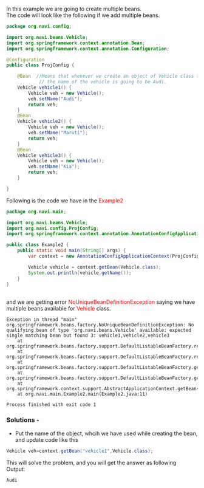 In this example we are going to create multiple beans.<br>
The code will look like the following if we add multiple beans. 
````java
package org.navi.config;

import org.navi.beans.Vehicle;
import org.springframework.context.annotation.Bean;
import org.springframework.context.annotation.Configuration;

@Configuration
public class ProjConfig {

    @Bean  //Means that whenever we create an object of Vehicle class through spring context we will get this bean and
            // the name of the vehicle is going to be Audi.
    Vehicle vehicle1() {
        Vehicle veh = new Vehicle();
        veh.setName("Audi");
        return veh;
    }
    @Bean
    Vehicle vehicle2() {
        Vehicle veh = new Vehicle();
        veh.setName("Maruti");
        return veh;
    }
    @Bean
    Vehicle vehicle3() {
        Vehicle veh = new Vehicle();
        veh.setName("Kia");
        return veh;
    }

}
````

Following is the code we have in the <span style="color:red">Example2</span>

````java
package org.navi.main;

import org.navi.beans.Vehicle;
import org.navi.config.ProjConfig;
import org.springframework.context.annotation.AnnotationConfigApplicationContext;

public class Example2 {
    public static void main(String[] args) {
        var context = new AnnotationConfigApplicationContext(ProjConfig.class);

        Vehicle vehicle = context.getBean(Vehicle.class);
        System.out.println(vehicle.getName());
    }
}

````

<br>
and we are getting error <span style="color:red">NoUniqueBeanDefinitionException</span> saying we have multiple beans available for <span style="color:red">Vehicle</span> class.

```
Exception in thread "main" org.springframework.beans.factory.NoUniqueBeanDefinitionException: No qualifying bean of type 'org.navi.beans.Vehicle' available: expected single matching bean but found 3: vehicle1,vehicle2,vehicle3
	at org.springframework.beans.factory.support.DefaultListableBeanFactory.resolveNamedBean(DefaultListableBeanFactory.java:1273)
	at org.springframework.beans.factory.support.DefaultListableBeanFactory.resolveBean(DefaultListableBeanFactory.java:494)
	at org.springframework.beans.factory.support.DefaultListableBeanFactory.getBean(DefaultListableBeanFactory.java:349)
	at org.springframework.beans.factory.support.DefaultListableBeanFactory.getBean(DefaultListableBeanFactory.java:342)
	at org.springframework.context.support.AbstractApplicationContext.getBean(AbstractApplicationContext.java:1172)
	at org.navi.main.Example2.main(Example2.java:11)

Process finished with exit code 1
```

### Solutions -

- Put the name of the object, whcih we have used while creating the bean, and update code like this

````java
Vehicle veh=context.getBean("vehicle1",Vehicle.class);
````

This will solve the problem, and you will get the answer as following
<br>
Output:
````
Audi
````